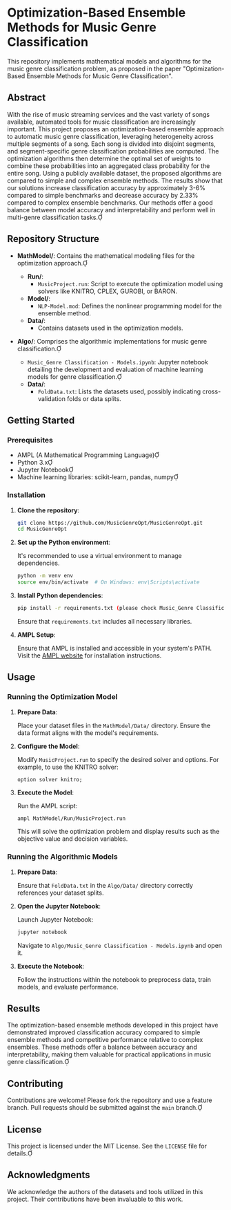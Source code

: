 # Optimization-Based Ensemble Methods for Music Genre Classification

This repository implements mathematical models and algorithms for the music genre classification problem, as proposed in the paper "Optimization-Based Ensemble Methods for Music Genre Classification".

## Abstract

With the rise of music streaming services and the vast variety of songs available, automated tools for music classification are increasingly important. This project proposes an optimization-based ensemble approach to automatic music genre classification, leveraging heterogeneity across multiple segments of a song. Each song is divided into disjoint segments, and segment-specific genre classification probabilities are computed. The optimization algorithms then determine the optimal set of weights to combine these probabilities into an aggregated class probability for the entire song. Using a publicly available dataset, the proposed algorithms are compared to simple and complex ensemble methods. The results show that our solutions increase classification accuracy by approximately 3-6% compared to simple benchmarks and decrease accuracy by 2.33% compared to complex ensemble benchmarks. Our methods offer a good balance between model accuracy and interpretability and perform well in multi-genre classification tasks.

## Repository Structure

- **MathModel/**: Contains the mathematical modeling files for the optimization approach.
  - **Run/**:
    - `MusicProject.run`: Script to execute the optimization model using solvers like KNITRO, CPLEX, GUROBI, or BARON. 
  - **Model/**:
    - `NLP-Model.mod`: Defines the nonlinear programming model for the ensemble method.
  - **Data/**:
    - Contains datasets used in the optimization models.

- **Algo/**: Comprises the algorithmic implementations for music genre classification.
  - `Music_Genre Classification - Models.ipynb`: Jupyter notebook detailing the development and evaluation of machine learning models for genre classification.
  - **Data/**:
    - `FoldData.txt`: Lists the datasets used, possibly indicating cross-validation folds or data splits. 

## Getting Started

### Prerequisites

- AMPL (A Mathematical Programming Language)
- Python 3.x
- Jupyter Notebook
- Machine learning libraries: scikit-learn, pandas, numpy

### Installation

1. **Clone the repository**:

   ```bash
   git clone https://github.com/MusicGenreOpt/MusicGenreOpt.git
   cd MusicGenreOpt
   ```

2. **Set up the Python environment**:

   It's recommended to use a virtual environment to manage dependencies.

   ```bash
   python -m venv env
   source env/bin/activate  # On Windows: env\Scripts\activate
   ```

3. **Install Python dependencies**:

   ```bash
   pip install -r requirements.txt (please check Music_Genre Classification - Models.ipynb)
   ```

   Ensure that `requirements.txt` includes all necessary libraries.

4. **AMPL Setup**:

   Ensure that AMPL is installed and accessible in your system's PATH. Visit the [AMPL website](https://ampl.com/) for installation instructions.

## Usage

### Running the Optimization Model

1. **Prepare Data**:

   Place your dataset files in the `MathModel/Data/` directory. Ensure the data format aligns with the model's requirements.

2. **Configure the Model**:

   Modify `MusicProject.run` to specify the desired solver and options. For example, to use the KNITRO solver:

   ```ampl
   option solver knitro;
   ```

3. **Execute the Model**:

   Run the AMPL script:

   ```bash
   ampl MathModel/Run/MusicProject.run
   ```

   This will solve the optimization problem and display results such as the objective value and decision variables.

### Running the Algorithmic Models

1. **Prepare Data**:

   Ensure that `FoldData.txt` in the `Algo/Data/` directory correctly references your dataset splits.

2. **Open the Jupyter Notebook**:

   Launch Jupyter Notebook:

   ```bash
   jupyter notebook
   ```

   Navigate to `Algo/Music_Genre Classification - Models.ipynb` and open it.

3. **Execute the Notebook**:

   Follow the instructions within the notebook to preprocess data, train models, and evaluate performance.

## Results

The optimization-based ensemble methods developed in this project have demonstrated improved classification accuracy compared to simple ensemble methods and competitive performance relative to complex ensembles. These methods offer a balance between accuracy and interpretability, making them valuable for practical applications in music genre classification.

## Contributing

Contributions are welcome! Please fork the repository and use a feature branch. Pull requests should be submitted against the `main` branch.

## License

This project is licensed under the MIT License. See the `LICENSE` file for details.

## Acknowledgments

We acknowledge the authors of the datasets and tools utilized in this project. Their contributions have been invaluable to this work.
